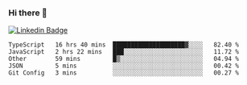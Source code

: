 ### Hi there 👋

[![Linkedin Badge](https://img.shields.io/badge/-Adroaldo%20Pagliari-6633cc?style=flat-square&logo=Linkedin&logoColor=white&link=https://www.linkedin.com/in/adroaldo-pagliari-5856363b/)](https://www.linkedin.com/in/adroaldo-pagliari-5856363b/)

<!--
**adroaldopagliari/adroaldopagliari** is a ✨ _special_ ✨ repository because its `README.md` (this file) appears on your GitHub profile.

Here are some ideas to get you started:

- 🔭 I’m currently working on ...
- 🌱 I’m currently learning ...
- 👯 I’m looking to collaborate on ...
- 🤔 I’m looking for help with ...
- 💬 Ask me about ...
- 📫 How to reach me: ...
- 😄 Pronouns: ...
- ⚡ Fun fact: ...
-->

<!--START_SECTION:waka-->
```text
TypeScript   16 hrs 40 mins  ████████████████████▓░░░░   82.40 % 
JavaScript   2 hrs 22 mins   ███░░░░░░░░░░░░░░░░░░░░░░   11.72 % 
Other        59 mins         █▒░░░░░░░░░░░░░░░░░░░░░░░   04.94 % 
JSON         5 mins          ░░░░░░░░░░░░░░░░░░░░░░░░░   00.42 % 
Git Config   3 mins          ░░░░░░░░░░░░░░░░░░░░░░░░░   00.27 % 
```
<!--END_SECTION:waka-->
